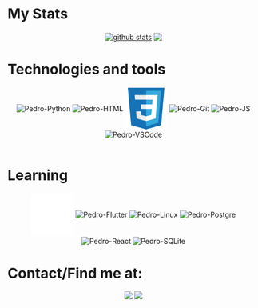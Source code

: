 
# My Stats
<P align="center">
  <a href="https://github.com/PedroAugusto-Sensei/github-readme-stats"><img align="center" src="https://github-readme-stats.vercel.app/api?username=PedroAugusto-Sensei&show_icons=true&include_all_commits=true&theme=dark&hide_border=true&align=center" alt="github stats" /></a> <a href="https://github.com/PedroAugusto-Sensei/github-readme-stats"><img align="center" src="https://github-readme-stats.vercel.app/api/top-langs/?username=PedroAugusto-Sensei&layout=compact&theme=dark&hide_border=true" /></a>
</P> 

# Technologies and tools
<div align="center" style="display: inline_block">
  <img align="center" alt="Pedro-Python" height="85" width="85" src="https://cdn.jsdelivr.net/gh/devicons/devicon@latest/icons/python/python-original.svg">
  <img align="center" alt="Pedro-HTML" height="85" width="85" src="https://cdn.jsdelivr.net/gh/devicons/devicon@latest/icons/html5/html5-original.svg">
  <img align="center" alt="Pedro-CSS" height="85" width="85" src="https://raw.githubusercontent.com/devicons/devicon/master/icons/css3/css3-original.svg">
  <img align="center" alt="Pedro-Git" height="85" width="85" src="https://cdn.jsdelivr.net/gh/devicons/devicon/icons/git/git-original.svg">
  <img align="center" alt="Pedro-JS" height="85" width="85" src="https://cdn.jsdelivr.net/gh/devicons/devicon@latest/icons/javascript/javascript-original.svg">
  <img align="center" alt="Pedro-VSCode" height="85" width="85" src="https://cdn.jsdelivr.net/gh/devicons/devicon@latest/icons/vscode/vscode-original.svg">
</div>
<br>

# Learning
<div align="center" style="display: inline_block">
  <img align="center" alt="Pedro-Flask" height="85" width="85" src="./assets/flask.png">
  <img align="center" alt="Pedro-Flutter" height="85" width="85" src="https://cdn.jsdelivr.net/gh/devicons/devicon@latest/icons/flutter/flutter-plain.svg" />
  <img align="center" alt="Pedro-Linux" height="85" width="85" src="https://cdn.jsdelivr.net/gh/devicons/devicon@latest/icons/linux/linux-original.svg" />
  <img align="center" alt="Pedro-Postgre" height="85" width="85" src="https://cdn.jsdelivr.net/gh/devicons/devicon@latest/icons/postgresql/postgresql-original.svg" />
  <img align="center" alt="Pedro-React" height="85" width="85" src="https://cdn.jsdelivr.net/gh/devicons/devicon@latest/icons/react/react-original.svg" />
  <img align="center" alt="Pedro-SQLite" height="85" width="85" src="https://cdn.jsdelivr.net/gh/devicons/devicon@latest/icons/sqlite/sqlite-original.svg" />
</div>

# Contact/Find me at:
<div align="center" style="display: inline_block"> 
  <a href="mailto:pedroaugustoas2008@gmail.com"><img src="https://img.shields.io/badge/-Gmail-%23333?style=for-the-badge&logo=gmail&logoColor=white" target="_blank"></a>
  <a href="https://www.linkedin.com/in/pedro-augusto-andreoni-schneider-697208375/"><img src="https://img.shields.io/badge/LinkedIn-0077B5?style=for-the-badge&logo=linkedin&logoColor=white"></a>
</div>
